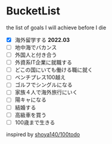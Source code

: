 # BucketList
the list of goals I will achieve before I die

* [x] 海外留学する **2022.03**
* [ ] 地中海でバカンス
* [ ] 外国人と付き合う
* [ ] 外資系IT企業に就職する
* [ ] どこの国にいても働ける職に就く
* [ ] ベンチプレス100越え
* [ ] ゴルフでシングルになる
* [ ] 家族４人で海外旅行にいく
* [ ] 陽キャになる
* [ ] 結婚する
* [ ] 高級車を買う
* [ ] 100歳まで生きる

inspired by [shoya140/100todo](https://github.com/shoya140/100todo)

